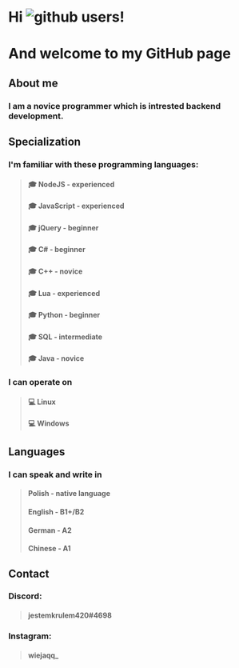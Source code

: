 # Hi ![github](https://img.shields.io/badge/GitHub-ffffff?style=for-the-badge&logo=GitHub&logoColor=black) users!
# And welcome to my GitHub page

## About me
### I am a novice programmer which is intrested backend development. 

## Specialization
### I'm familiar with these programming languages:
> #### 🎓 NodeJS - experienced
> #### 🎓 JavaScript - experienced
> #### 🎓 jQuery - beginner
> #### 🎓 C# - beginner
> #### 🎓 C++ - novice
> #### 🎓 Lua - experienced
> #### 🎓 Python - beginner
> #### 🎓 SQL - intermediate
> #### 🎓 Java - novice

### I can operate on
> #### 💻 Linux
> #### 💻 Windows

## Languages
### I can speak and write in
> #### Polish - native language
> #### English - B1+/B2
> #### German - A2
> #### Chinese - A1

## Contact
### Discord:
> #### jestemkrulem420#4698
### Instagram:
> #### wiejaqq_
